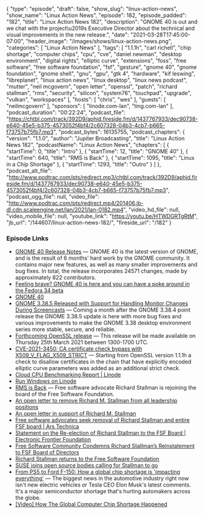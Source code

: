 {
  "type": "episode",
  "draft": false,
  "show_slug": "linux-action-news",
  "show_name": "Linux Action News",
  "episode": 182,
  "episode_padded": "182",
  "title": "Linux Action News 182",
  "description": "GNOME 40 is out and we chat with the project\u2019s Executive Director about the technical and visual improvements in the new release.",
  "date": "2021-03-28T17:45:00-07:00",
  "header_image": "/images/shows/linux-action-news.png",
  "categories": [
    "Linux Action News"
  ],
  "tags": [
    "1.1.1h",
    "carl richell",
    "chip shortage",
    "computer chips",
    "cpu",
    "cve",
    "daniel newman",
    "desktop environment",
    "digital rights",
    "elliptic curve",
    "extensions",
    "foss",
    "free software",
    "free software foundation",
    "fsf",
    "gesture",
    "gnome 40",
    "gnome foundation",
    "gnome shell",
    "gnu",
    "gpu",
    "gtk 4",
    "hardware",
    "kif leswing",
    "libreplanet",
    "linux action news",
    "linux desktop",
    "linux news podcast",
    "mutter",
    "neil mcgovern",
    "open letter",
    "openssl",
    "patch",
    "richard stallman",
    "rms",
    "security",
    "silicon",
    "system76",
    "touchpad",
    "upgrade",
    "vulkan",
    "workspaces"
  ],
  "hosts": [
    "chris",
    "wes"
  ],
  "guests": [
    "neilmcgovern"
  ],
  "sponsors": [
    "linode.com-lan",
    "ting.com-lan"
  ],
  "podcast_duration": "00:22:24",
  "podcast_file": "https://chtbl.com/track/392D9/aphid.fireside.fm/d/1437767933/dec90738-e640-45e5-b375-4573052f4bf4/2c607328-04b3-4cb7-b665-f73757b75fb7.mp3",
  "podcast_bytes": 16135755,
  "podcast_chapters": {
    "version": "1.1.0",
    "author": "Jupiter Broadcasting",
    "title": "Linux Action News 182",
    "podcastName": "Linux Action News",
    "chapters": [
      {
        "startTime": 0,
        "title": "Intro"
      },
      {
        "startTime": 12,
        "title": "GNOME 40"
      },
      {
        "startTime": 640,
        "title": "RMS is Back"
      },
      {
        "startTime": 1095,
        "title": "Linux in a Chip Shortage"
      },
      {
        "startTime": 1293,
        "title": "Outro"
      }
    ]
  },
  "podcast_alt_file": "http://www.podtrac.com/pts/redirect.mp3/chtbl.com/track/392D9/aphid.fireside.fm/d/1437767933/dec90738-e640-45e5-b375-4573052f4bf4/2c607328-04b3-4cb7-b665-f73757b75fb7.mp3",
  "podcast_ogg_file": null,
  "video_file": "http://www.podtrac.com/pts/redirect.mp4/201406.jb-dl.cdn.scaleengine.net/lan/2021/lan-0182.mp4",
  "video_hd_file": null,
  "video_mobile_file": null,
  "youtube_link": "https://youtu.be/HTWDGRTgRtM",
  "jb_url": "/144607/linux-action-news-182/",
  "fireside_url": "/182"
}


### Episode Links

  * [GNOME 40 Release Notes](https://help.gnome.org/misc/release-notes/40.0/ "GNOME 40 Release Notes") — GNOME 40 is the latest version of GNOME, and is the result of 6 months’ hard work by the GNOME community. It contains major new features, as well as many smaller improvements and bug fixes. In total, the release incorporates 24571 changes, made by approximately 822 contributors. 
  * [Feeling brave? GNOME 40 is here and you can have a poke around in the Fedora 34 beta](https://www.theregister.com/2021/03/25/gnome_40/ "Feeling brave? GNOME 40 is here and you can have a poke around in the Fedora 34 beta")
  * [GNOME 40](https://forty.gnome.org/ "GNOME 40")
  * [GNOME 3.38.5 Released with Support for Handling Monitor Changes During Screencasts](https://9to5linux.com/gnome-3-38-5-released-with-support-for-handling-monitor-changes-during-screencasts "GNOME 3.38.5 Released with Support for Handling Monitor Changes During Screencasts") — Coming a month after the GNOME 3.38.4 point release the GNOME 3.38.5 update is here with more bug fixes and various improvements to make the GNOME 3.38 desktop environment series more stable, secure, and reliable.
  * [Forthcoming OpenSSL release](https://mta.openssl.org/pipermail/openssl-announce/2021-March/000196.html "Forthcoming OpenSSL release") — This release will be made available on Thursday 25th March 2021 between 1300-1700 UTC. 
  * [CVE-2021-3450: CA certificate check bypass with X509_V_FLAG_X509_STRICT](https://www.openssl.org/news/secadv/20210325.txt "CVE-2021-3450: CA certificate check bypass with X509_V_FLAG_X509_STRICT") — Starting from OpenSSL version 1.1.1h a check to disallow certificates in the chain that have explicitly encoded elliptic curve parameters was added as an additional strict check. 
  * [Cloud CPU Benchmarking Report | Linode](https://www.linode.com/content/cloud-cpu-benchmarking-report/ "Cloud CPU Benchmarking Report | Linode")
  * [Run Windows on Linode](https://github.com/only-cliches/docs/blob/windows-on-linode/docs/tools-reference/windows-on-linode/installing-windows-on-linode-vps.md "Run Windows on Linode")
  * [RMS is Back](https://www.theverge.com/2021/3/22/22344910/richard-stallman-returns-free-software-foundation-board-comments "RMS is Back") — Free software advocate Richard Stallman is rejoining the board of the Free Software Foundation. 
  * [An open letter to remove Richard M. Stallman from all leadership positions](https://rms-open-letter.github.io/ "An open letter to remove Richard M. Stallman from all leadership positions")
  * [An open letter in support of Richard M. Stallman](https://rms-support-letter.github.io/ "An open letter in support of Richard M. Stallman")
  * [Free software advocates seek removal of Richard Stallman and entire FSF board | Ars Technica](https://arstechnica.com/tech-policy/2021/03/free-software-advocates-seek-removal-of-richard-stallman-and-entire-fsf-board/ "Free software advocates seek removal of Richard Stallman and entire FSF board | Ars Technica")
  * [Statement on the Re-election of Richard Stallman to the FSF Board | Electronic Frontier Foundation](https://www.eff.org/deeplinks/2021/03/statement-re-election-richard-stallman-fsf-board "Statement on the Re-election of Richard Stallman to the FSF Board | Electronic Frontier Foundation")
  * [Free Software Community Condemns Richard Stallman’s Reinstatement to FSF Board of Directors](https://wptavern.com/free-software-community-condemns-richard-stallmans-reinstatement-to-fsf-board-of-directors "Free Software Community Condemns Richard Stallman’s Reinstatement to FSF Board of Directors")
  * [Richard Stallman returns to the Free Software Foundation](https://sdtimes.com/softwaredev/richard-stallman-returns-to-the-free-software-foundation/ "Richard Stallman returns to the Free Software Foundation")
  * [SUSE joins open source bodies calling for Stallman to go](https://itwire.com/open-source/suse-joins-open-source-bodies-calling-for-stallman-to-go.html "SUSE joins open source bodies calling for Stallman to go")
  * [From PS5 to Ford F-150: How a global chip shortage is 'impacting everything'](https://www.cnet.com/news/from-ps5-to-ford-f-150-how-a-global-chip-shortage-is-impacting-everything "From PS5 to Ford F-150: How a global chip shortage is 'impacting everything'") — The biggest news in the automotive industry right now isn't new electric vehicles or Tesla CEO Elon Musk's latest comments. It's a major semiconductor shortage that's hurting automakers across the globe. 
  * [[Video] How The Global Computer Chip Shortage Happened](https://www.youtube.com/watch?v=sfAyXjRFUJk "\[Video\] How The Global Computer Chip Shortage Happened")


